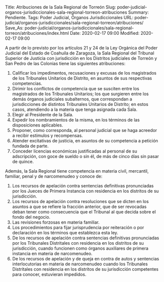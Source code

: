 Title: Atribuciones de la Sala Regional de Torreón
Slug: poder-judicial-organos-jurisdiccionales-sala-regional-torreon-atribuciones
Summary: Pendiente.
Tags: Poder Judicial, Órganos Jurisdiccionales
URL: poder-judicial/organos-jurisdiccionales/sala-regional-torreon/atribuciones/
Save_As: poder-judicial/organos-jurisdiccionales/sala-regional-torreon/atribuciones/index.html
Date: 2020-02-17 09:00
Modified: 2020-02-17 09:00


A partir de lo previsto por los artículos 21 y 24 de la Ley Orgánica del Poder Judicial del Estado de Coahuila de Zaragoza, la Sala Regional del Tribunal Superior de Justicia con jurisdicción en los Distritos judiciales de Torreón y San Pedro de las Colonias tiene las siguientes atribuciones:

1. Calificar los impedimentos, recusaciones y excusas de los magistrados de los Tribunales Unitarios de Distrito, en asuntos de sus respectivas competencias.
2. Dirimir los conflictos de competencia que se susciten entre los magistrados de los Tribunales Unitarios; los que surgieren entre los demás órganos judiciales subalternos, que correspondan a jurisdicciones de distintos Tribunales Unitarios de Distrito; en estos casos, atendiendo a la materia que tenga asignada cada Sala.
3. Elegir al Presidente de la Sala.
4. Expedir los nombramientos de la misma, en los términos de las disposiciones aplicables.
5. Proponer, como corresponda, al personal judicial que se haga acreedor a recibir estímulos y recompensas.
6. Atender excitativas de justicia, en asuntos de su competencia a petición fundada de parte.
7. Conceder licencias económicas justificadas al personal de su adscripción, con goce de sueldo o sin él, de más de cinco días sin pasar de quince.

Además, la Sala Regional tiene competencia en materia civil, mercantil, familiar, penal y de narcomenudeo y conoce de:

1. Los recursos de apelación contra sentencias definitivas pronunciadas por los Jueces de Primera Instancia con residencia en los distritos de su jurisdicción.
2. Los recursos de apelación contra resoluciones que se dicten en los asuntos a que se refiere la fracción anterior, que de ser revocadas deban tener como consecuencia que el Tribunal al que decida sobre el fondo del negocio.
3. Las revisiones forzosas en materia familiar.
4. Los procedimientos para fijar jurisprudencia por reiteración o por declaración en los términos que establezca esta ley.
5. De los recursos de apelación contra sentencias definitivas pronunciadas por los Tribunales Distritales con residencia en los distritos de su jurisdicción, cuando funcionen como órganos auxiliares de primera instancia en materia de narcomenudeo.
6. De los recursos de apelación y de queja en contra de autos y sentencias interlocutorias en materia de narcomenudeo cuando los Tribunales Distritales con residencia en los distritos de su jurisdicción competentes para conocer, estuvieran impedidos.
